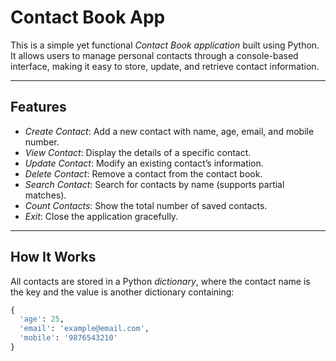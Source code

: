# Contact Book App 

This is a simple yet functional *Contact Book application* built using Python. It allows users to manage personal contacts through a console-based interface, making it easy to store, update, and retrieve contact information.

---

## Features

- *Create Contact*: Add a new contact with name, age, email, and mobile number.
- *View Contact*: Display the details of a specific contact.
- *Update Contact*: Modify an existing contact’s information.
- *Delete Contact*: Remove a contact from the contact book.
- *Search Contact*: Search for contacts by name (supports partial matches).
- *Count Contacts*: Show the total number of saved contacts.
- *Exit*: Close the application gracefully.

---

## How It Works

All contacts are stored in a Python *dictionary*, where the contact name is the key and the value is another dictionary containing:

```python
{
  'age': 25,
  'email': 'example@email.com',
  'mobile': '9876543210'
}
